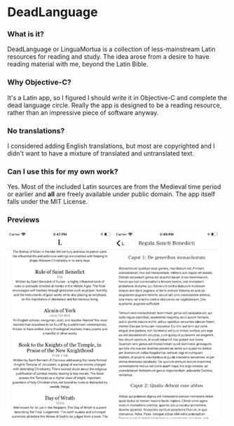 # DeadLanguage

### What is it?
DeadLanguage or LinguaMortua is a collection of less-mainstream Latin resources for reading and study. The idea arose from a desire to have reading material with me, beyond the Latin Bible.

### Why Objective-C?
It's a Latin app, so I figured I should write it in Objective-C and complete the dead language circle. Really the app is designed to be a reading resource, rather than an impressive piece of software anyway.

### No translations?
I considered adding English translations, but most are copyrighted and I didn't want to have a mixture of translated and untranslated text.

### Can I use this for my own work?
Yes. Most of the included Latin sources are from the Medieval time period or earlier and **all** are freely available under public domain. The app itself falls under the MIT License.

### Previews
<p float="left">
  <img src="preview0.png" width="240" />
  <img src="preview1.png" width="240" /> 
</p>

